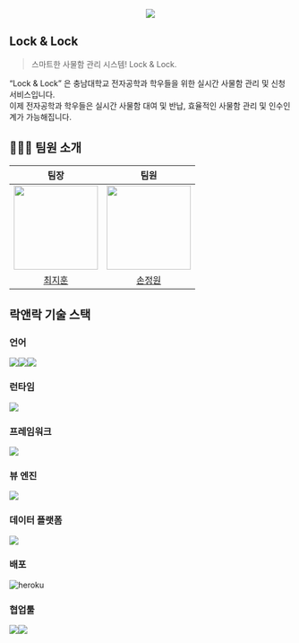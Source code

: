 <p align="center">
  <img src="https://github.com/JitHoon/lock/assets/101972330/2dc82cea-d352-4759-b6cb-8924d8bdf933">
</p>

## Lock & Lock
> 스마트한 사물함 관리 시스템! Lock & Lock.  <br />
<p>“Lock & Lock” 은 충남대학교 전자공학과 학우들을 위한 실시간 사물함 관리 및 신청 서비스입니다.<br /> 이제 전자공학과 학우들은 실시간 사물함 대여 및 반납, 효율적인 사물함 관리 및 인수인계가 가능해집니다.</p>

## 🧑🏻‍💻 팀원 소개
|팀장|팀원|
|:---:|:---:|
|<img src="https://github.com/JitHoon/lock/assets/101972330/47ac5876-2dbd-432c-a440-44f9d0336bcf" width="150"/>|<img src="[https://avatars.githubusercontent.com/u/67576476?v=4](https://github.com/JitHoon/lock/assets/101972330/47ac5876-2dbd-432c-a440-44f9d0336bcf)" width="150"/>
|[최지훈](https://github.com/JitHoon)|[손정원](https://github.com/songarden)


## 락앤락 기술 스택
### 언어
<div style="display:flex;">
  <img src="https://img.shields.io/badge/javascript-F7DF1E.svg?&style=for-the-badge&logo=javascript&logoColor=white">
  <img src="https://img.shields.io/badge/HTML5-E34F26?style=for-the-badge&logo=HTML5&logoColor=white">
  <img src="https://img.shields.io/badge/sass-CC6699.svg?&style=for-the-badge&logo=sass&logoColor=white">
</div>

### 런타임
<div style="display:flex;">
  <img src="https://img.shields.io/badge/nodedotjs-339933.svg?&style=for-the-badge&logo=nodedotjs&logoColor=white">
</div>

### 프레임워크
<div style="display:flex;">
  <img src="https://img.shields.io/badge/express-000000.svg?&style=for-the-badge&logo=express&logoColor=white">
</div>

### 뷰 엔진
<div style="display:flex;">
  <img src="https://img.shields.io/badge/pug-A86454.svg?&style=for-the-badge&logo=pug&logoColor=white">
</div>

### 데이터 플랫폼
<div style="display:flex;">
  <img src="https://img.shields.io/badge/mongodb-47A248.svg?&style=for-the-badge&logo=mongodb&logoColor=white">
</div>

### 배포
<div style="display:flex;">
  <img src="https://img.shields.io/badge/heroku-430098?style=for-the-badge&logo=heroku&logoColor=white" alt="heroku">
</div>

### 협업툴
<div style="display:flex;">
  <img src="https://img.shields.io/badge/Notion-000000?style=for-the-badge&logo=Notion&logoColor=white"/>
      <img src="https://img.shields.io/badge/GitHub-181717?style=for-the-badge&logo=GitHub&logoColor=white"/>
</div>
